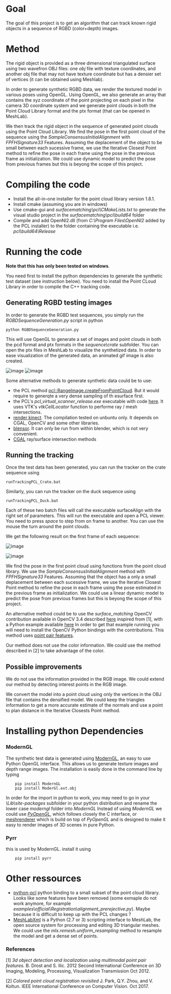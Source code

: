 # Goal 

The goal of this project is to get an algorithm that can track known rigid objects in a sequence of RGBD (color+depth) images. 

# Method

The rigid object is provided as a three dimensional triangulated surface using two wavefron OBJ files: one *obj* file with texture coordinates, and another obj file that may not have texture coordinate but has a densier set of vertices (it can be obtained using Meshlab).


In order to generate synthetic RGBD data, we render the textured model in various poses using OpenGL. Using OpenGL, we also generate an array that contains the xyz coordinate of the point projecting on each pixel in the camera 3D coordinate system and we generate point clouds in both the Point Cloud Library format and the ptx format (that can be opened in MeshLab).

We then track the rigid object in the sequence of generated point clouds using the Point Cloud Library. We find the pose in the first point cloud of the sequence using the *SampleConsensusInitialAlignment* with *FPFHSignature33* Features.
Assuming the deplacement of the object to be small between each sucessive frame, we use the Iterative Closest Point method to refine the pose in each frame using the pose in the previous frame as initialization. We could use dynamic model to predict the pose from previous frames but this is beyong the scope of this project.

# Compiling the code

* Install the all-in-one installer for the point cloud library version 1.8.1.
* Install cmake (assuming you are in windows)
* Use cmake-gui and *surfacematching\pcl\CMakeLists.txt* to generate the visual studio project in the *surfacematching\pcl\build64* folder
* Compile and add OpenNI2.dll (from *C:\Program Files\OpenNI2* added by the PCL installer) to the folder containing the executable i.e. *pcl\build64\Release*


# Running the code

**Note that this has only been tested on windows**.

You need first to install the python dependencies to generate the synthetic test dataset (see instruction below).
You need to install the Point CLoud Library in order to compile the C++ tracking code.


## Generating RGBD testing images

In order to generate the RGBD test sequences, you simply run the *RGBDSequenceGeneration.py* script in python 

	python RGBDSequenceGeneration.py

This will use OpenGL to generate a set of images and point clouds in both the pcd format and ptx formats in the *sequence\crate* subfolder. You can open the ptx files in MeshLab to visualize the synthetized data. In order to ease visualization of the generated data, an animated gif image is also created.


![image](./images/crate_rgbd.gif)
![image](./images/duck_rgbd.gif)
 
Some alternative methods to generate synthetic data could be to use:

 * the PCL method [pcl::RangeImage.createFromPointCloud](http://pointclouds.org/documentation/tutorials/range_image_creation.php). But it would require to generqte a very dense sampling of th esurface first.
 *  the PCL's *pcl\_virtual\_scanner\_release.exe* executable with code [here](https://github.com/PointCloudLibrary/pcl/blob/master/tools/virtual_scanner.cpp).  It uses VTK's *vtkCellLocator* function to performe ray / mesh intersections.
 * [render kinect](https://github.com/jbohg/render_kinect). The compilation tested on unbuntu only. It depends on CGAL, OpenCV and some other libraries.
 * [blensor](http://www.blensor.org/). It can only be run from within blender, which is not very convenient.
 * [CGAL](https://www.cgal.org/) ray/surface intersection methods

## Running the tracking

Once the test data has been generated, you can run the tracker on the crate sequence using

	runTrackingPCL_Crate.bat

Similarly, you can run the tracker on the duck sequence using
	
	runTrackingPCL_Duck.bat

Each of these two batch files will call the executable surfaceAlign with the right set of parameters.
This will run the executable and open a PCL viewer. You need to press *space* to step from on frame to another. You can use the mouse the turn around the point clouds.

We get the following result on the first frame of each sequence:

![image](./images/pcl_fitting_crate.png)

![image](./images/pcl_fitting_duck.png)

We find the pose in the first point cloud using functions from the  point cloud library. We use the *SampleConsensusInitialAlignment* method with  *FPFHSignature33* Features.
Assuming that the object has a only a small deplacement between each sucessive frame, we use the Iterative Closest Point method to refine the pose in each frame using the pose estimated in the previous frame as initialization. We could use a linear dynamic model to predict the pose from previous frames but this is beyong the scope of this project.


An alternative method could be to use the *surface_matching* OpenCV contribution available in OpenCV 3.4 described [here](https://docs.opencv.org/3.0-beta/modules/surface_matching/doc/surface_matching.html) inspired from [1], with a Python example available [here](https://github.com/opencv/opencv_contrib/tree/master/modules/surface_matching/samples)
In order to get that example running you will need to install the OpenCV Python bindings with the contributions. This method uses [point pair features](https://docs.opencv.org/3.1.0/dc/d9b/classcv_1_1ppf__match__3d_1_1ICP.html). 

Our method does not use the color information. We could use the method described in [2] to take advantage of the color. 


## Possible improvements


We do not use the information provided in the RGB image. We could extend our method by detecting interest points in the RGB image.


We convert the model into a point cloud using only the vertices in the OBJ file that contains the densified model. We could keep the triangles information to get a more accurate estimate of the normals and use a point to plan distance in the Iterative Closests Point method.
 


# Installing python Dependencies 

### ModernGL

The synthetic test data is generated using [ModernGL](https://github.com/cprogrammer1994/ModernGL), an easy to use Python OpenGL interface. This allows us to generate texture images and depth range images.
The installation is easily done in the command line by typing

		pip install ModernGL
		pip install ModerGl.ext.obj
		
In order for the import in python to work, you may need to go in your *\Lib\site-packages* subfolder in your python distribution and rename the lower case *moderngl* folder into *ModernGL* 
Instead of using *ModernGL* we could use *[PyOpenGL](http://pyopengl.sourceforge.net/)*, which follows closely the C interface, or [meshrenderer](https://github.com/BerkeleyAutomation/meshrender) which is build on top of *PyOpenGL* and is designed to make it easy to render images of 3D scenes in pure Python.		

### Pyrr

this is used by ModernGL. install it using 

		pip install pyrr



# Other ressources

* [python-pcl](https://github.com/strawlab/python-pcl) python binding to a small subset of the point cloud library. Looks like some features have been removed (some exmaple do not work anymore, for example *examples\official\Registration\alignment_prerejective.py*). Maybe because it is difficult to keep up with the PCL changes ?
* [MeshLabXml](https://github.com/3DLIRIOUS/MeshLabXML) is a Python (2.7 or 3) scripting interface to MeshLab, the open source system for processing and editing 3D triangular meshes. We could use the *mlx.remesh.uniform_resampling* method to resample the model and get a dense set of points.

### References

[1] *3d object detection and localization using multimodal point pair
  features.* B. Drost and S. Ilic. 2012 Second International Conference on 3D Imaging, Modeling,
  Processing, Visualization Transmission Oct 2012.

[2] *Colored point cloud registration revisited* J. Park, Q.Y. Zhou, and V. Koltun. IEEE International Conference on Computer Vision. Oct 2017.
